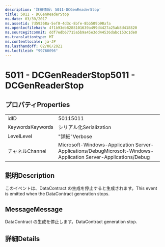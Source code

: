 ```yaml
---
description: '詳細情報: 5011-DCGenReaderStop'
title: 5011 - DCGenReaderStop
ms.date: 03/30/2017
ms.assetid: 7d59368a-5ef0-4d3c-8bfe-8bb509b90afa
ms.openlocfilehash: 4f1b93eb8288101639a499d4427a25ab8d418820
ms.sourcegitcommit: ddf7edb67715a5b9a45e3dd44536dabc153c1de0
ms.translationtype: MT
ms.contentlocale: ja-JP
ms.lasthandoff: 02/06/2021
ms.locfileid: "99760096"
---
```

# <a name="5011---dcgenreaderstop"></a><span data-ttu-id="4342b-103">5011 - DCGenReaderStop</span><span class="sxs-lookup"><span data-stu-id="4342b-103">5011 - DCGenReaderStop</span></span>

## <a name="properties"></a><span data-ttu-id="4342b-104">プロパティ</span><span class="sxs-lookup"><span data-stu-id="4342b-104">Properties</span></span>  
  
|||  
|-|-|  
|<span data-ttu-id="4342b-105">id</span><span class="sxs-lookup"><span data-stu-id="4342b-105">ID</span></span>|<span data-ttu-id="4342b-106">5011</span><span class="sxs-lookup"><span data-stu-id="4342b-106">5011</span></span>|  
|<span data-ttu-id="4342b-107">Keywords</span><span class="sxs-lookup"><span data-stu-id="4342b-107">Keywords</span></span>|<span data-ttu-id="4342b-108">シリアル化</span><span class="sxs-lookup"><span data-stu-id="4342b-108">Serialization</span></span>|  
|<span data-ttu-id="4342b-109">Level</span><span class="sxs-lookup"><span data-stu-id="4342b-109">Level</span></span>|<span data-ttu-id="4342b-110">"詳細"</span><span class="sxs-lookup"><span data-stu-id="4342b-110">Verbose</span></span>|  
|<span data-ttu-id="4342b-111">チャネル</span><span class="sxs-lookup"><span data-stu-id="4342b-111">Channel</span></span>|<span data-ttu-id="4342b-112">Microsoft-Windows-Application Server-Applications/Debug</span><span class="sxs-lookup"><span data-stu-id="4342b-112">Microsoft-Windows-Application Server-Applications/Debug</span></span>|  
  
## <a name="description"></a><span data-ttu-id="4342b-113">説明</span><span class="sxs-lookup"><span data-stu-id="4342b-113">Description</span></span>  

 <span data-ttu-id="4342b-114">このイベントは、DataContract の生成を停止すると生成されます。</span><span class="sxs-lookup"><span data-stu-id="4342b-114">This event is emitted when the DataContract generation stops.</span></span>  
  
## <a name="message"></a><span data-ttu-id="4342b-115">Message</span><span class="sxs-lookup"><span data-stu-id="4342b-115">Message</span></span>  

 <span data-ttu-id="4342b-116">DataContract の生成を停止します。</span><span class="sxs-lookup"><span data-stu-id="4342b-116">DataContract generation stop.</span></span>  
  
## <a name="details"></a><span data-ttu-id="4342b-117">詳細</span><span class="sxs-lookup"><span data-stu-id="4342b-117">Details</span></span>
